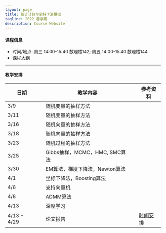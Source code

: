 ```yaml
---
layout: page
title: 统计计算与蒙特卡洛模拟
tagline: 2022 春学期
description: Course Website
---
```


#### 课程信息
* 时间/地点: 周三 14:00-15:40 数理楼142; 周五 14:00-15:40 数理楼144
* [课程大纲](Lecture/syllabus.pdf)

---
#### 教学安排

| 日期 | | 教学内容 | |  参考资料  | 
|---------------|---|--------------------------------|---|----------|
| 3/9 || 随机变量的抽样方法 ||  |
| 3/11 || 随机变量的抽样方法 ||  |
| 3/16 || 随机向量的抽样方法 ||  |
| 3/18 || 随机向量的抽样方法 ||  |
| 3/23 || 随机过程的抽样方法 ||  |
| 3/25 || Gibbs抽样，MCMC，HMC, SMC算法 ||  |
| 3/30 || EM算法，梯度下降法，Newton算法 ||  |
| 4/1 || 坐标下降法，Boosting算法 ||  |
| 4/6 || 支持向量机 ||  |
| 4/8 || ADMM算法 ||  |
| 4/13 || 深度学习 ||  |
| 4/13 - 4/29 ||  论文报告  || [时间安排](https://docs.qq.com/sheet/DRHdUU1hIeVB5Z2ln?tab=BB08J2) |

